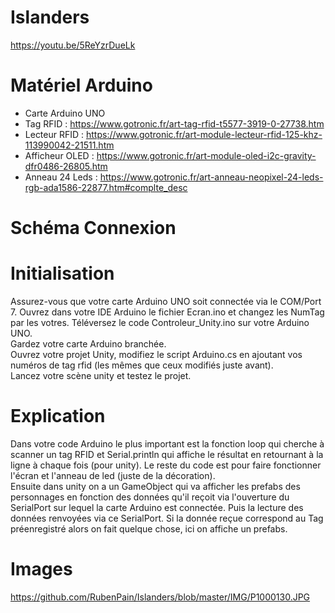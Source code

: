 # Islanders

https://youtu.be/5ReYzrDueLk

# Matériel Arduino
  - Carte Arduino UNO
  - Tag RFID : https://www.gotronic.fr/art-tag-rfid-t5577-3919-0-27738.htm
  - Lecteur RFID : https://www.gotronic.fr/art-module-lecteur-rfid-125-khz-113990042-21511.htm
  - Afficheur OLED : https://www.gotronic.fr/art-module-oled-i2c-gravity-dfr0486-26805.htm
  - Anneau 24 Leds : https://www.gotronic.fr/art-anneau-neopixel-24-leds-rgb-ada1586-22877.htm#complte_desc

# Schéma Connexion

# Initialisation

Assurez-vous que votre carte Arduino UNO soit connectée via le COM/Port 7. Ouvrez dans votre IDE Arduino le fichier Ecran.ino et changez les NumTag par les votres. Téléversez le code Controleur_Unity.ino sur votre Arduino UNO.<br>
Gardez votre carte Arduino branchée.<br>
Ouvrez votre projet Unity, modifiez le script Arduino.cs en ajoutant vos numéros de tag rfid (les mêmes que ceux modifiés juste avant).<br>
Lancez votre scène unity et testez le projet.<br>

# Explication

Dans votre code Arduino le plus important est la fonction loop qui cherche à scanner un tag RFID et Serial.println qui affiche le résultat en retournant à la ligne à chaque fois (pour unity). Le reste du code est pour faire fonctionner l'écran et l'anneau de led (juste de la décoration).<br>
Ensuite dans unity on a un GameObject qui va afficher les prefabs des personnages en fonction des données qu'il reçoit via l'ouverture du SerialPort sur lequel la carte Arduino est connectée. Puis la lecture des données renvoyées via ce SerialPort. Si la donnée reçue correspond au Tag préenregistré alors on fait quelque chose, ici on affiche un prefabs. 

# Images 
https://github.com/RubenPain/Islanders/blob/master/IMG/P1000130.JPG
